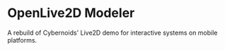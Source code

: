 OpenLive2D Modeler
==================

A rebuild of Cybernoids' Live2D demo for interactive systems on mobile platforms.
